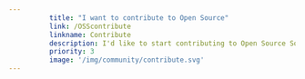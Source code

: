 ```yaml
---
          title: "I want to contribute to Open Source"
          link: /OSScontribute
          linkname: Contribute
          description: I'd like to start contributing to Open Source Software.
          priority: 3
          image: '/img/community/contribute.svg'
---
```


